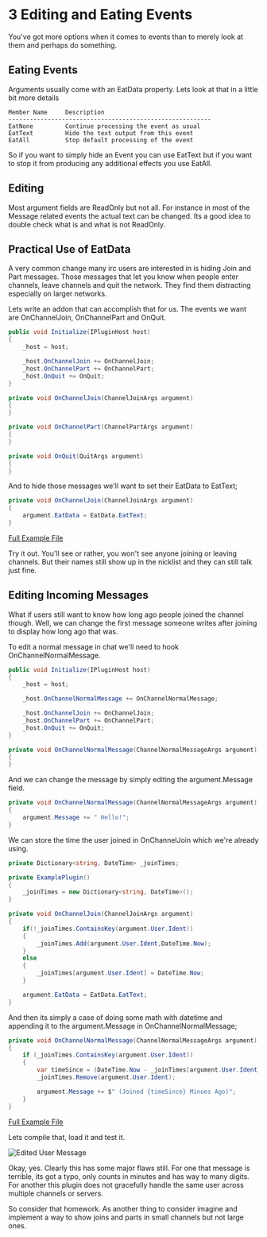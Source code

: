 # 3 Editing and Eating Events

You've got more options when it comes to events than to merely look at them and perhaps do something. 

## Eating Events

Arguments usually come with an EatData property. Lets look at that in a little bit more details

```
Member Name     Description
---------------------------------------------------------
EatNone	        Continue processing the event as usual
EatText	        Hide the text output from this event
EatAll          Stop default processing of the event 
```

So if you want to simply hide an Event you can use EatText but if you want to stop it from producing any additional effects you use EatAll.

## Editing

Most argument fields are ReadOnly but not all. For instance in most of the Message related events the actual text can be changed. Its a good idea to double check what is and what is not ReadOnly.

## Practical Use of EatData

A very common change many irc users are interested in is hiding Join and Part messages. Those messages that let you know when people enter channels, leave channels and quit the network. They find them distracting especially on larger networks.

Lets write an addon that can accomplish that for us. The events we want are OnChannelJoin, OnChannelPart and OnQuit.

```c#
public void Initialize(IPluginHost host)
{
    _host = host;

    _host.OnChannelJoin += OnChannelJoin;
    _host.OnChannelPart += OnChannelPart;
    _host.OnQuit += OnQuit;
}

private void OnChannelJoin(ChannelJoinArgs argument)
{
}

private void OnChannelPart(ChannelPartArgs argument)
{
}

private void OnQuit(QuitArgs argument)
{
}
```

And to hide those messages we'll want to set their EatData to EatText;

```c#
private void OnChannelJoin(ChannelJoinArgs argument)
{
    argument.EatData = EatData.EatText;
}
```
[Full Example File](Chapter_3/JoinPartSimple.cs)

Try it out. You'll see or rather, you won't see anyone joining or leaving channels. But their names still show up in the nicklist and they can still talk just fine.

## Editing Incoming Messages

What if users still want to know how long ago people joined the channel though. Well, we can change the first message someone writes after joining to display how long ago that was.

To edit a normal message in chat we'll need to hook OnChannelNormalMessage. 

```c#
public void Initialize(IPluginHost host)
{
    _host = host;

    _host.OnChannelNormalMessage += OnChannelNormalMessage;

    _host.OnChannelJoin += OnChannelJoin;
    _host.OnChannelPart += OnChannelPart;
    _host.OnQuit += OnQuit;
}

private void OnChannelNormalMessage(ChannelNormalMessageArgs argument)
{            
}
```

And we can change the message by simply editing the argument.Message field. 


```c#
private void OnChannelNormalMessage(ChannelNormalMessageArgs argument)
{
    argument.Message += " Hello!";
}
```

We can store the time the user joined in OnChannelJoin which we're already using. 

```c#
private Dictionary<string, DateTime> _joinTimes;

private ExamplePlugin()
{
    _joinTimes = new Dictionary<string, DateTime>();
}

private void OnChannelJoin(ChannelJoinArgs argument)
{
    if(!_joinTimes.ContainsKey(argument.User.Ident))
    {
        _joinTimes.Add(argument.User.Ident,DateTime.Now);
    }
    else
    {
        _joinTimes[argument.User.Ident] = DateTime.Now;                
    }

    argument.EatData = EatData.EatText;
}
```

And then its simply a case of doing some math with datetime and appending it to the argument.Message in OnChannelNormalMessage;

```c#
private void OnChannelNormalMessage(ChannelNormalMessageArgs argument)
{
    if (_joinTimes.ContainsKey(argument.User.Ident))
    {
        var timeSince = (DateTime.Now - _joinTimes[argument.User.Ident]).TotalMinutes;
        _joinTimes.Remove(argument.User.Ident);

        argument.Message += $" (Joined {timeSince} Minues Ago)";
    }
}
```
[Full Example File](Chapter_3/JoinPart.cs)

Lets compile that, load it and test it.

![Edited User Message](http://i.imgur.com/3eUCUfi.png
 "Edited User Message]" )

Okay, yes. Clearly this has some major flaws still. For one that message is terrible, its got a typo, only counts in minutes and has way to many digits. For another this plugin does not gracefully handle the same user across multiple channels or servers. 

So consider that homework. As another thing to consider imagine and implement a way to show joins and parts in small channels but not large ones. 